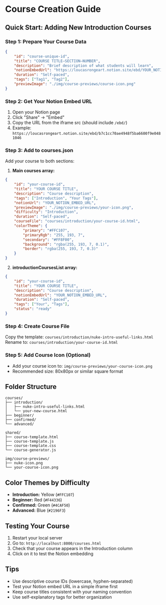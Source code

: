 # Course Creation Guide

## Quick Start: Adding New Introduction Courses

### Step 1: Prepare Your Course Data
```json
{
    "id": "course-unique-id",
    "title": "COURSE TITLE—SECTION—NUMBER",
    "description": "Brief description of what students will learn",
    "notionEmbedUrl": "https://loucasrongeart.notion.site/ebd/YOUR_NOTION_ID",
    "duration": "Self-paced",
    "tags": ["Tag1", "Tag2"],
    "previewImage": "./img/course-previews/course-icon.png"
}
```

### Step 2: Get Your Notion Embed URL
1. Open your Notion page
2. Click "Share" → "Embed"
3. Copy the URL from the iframe src (should include `/ebd/`)
4. Example: `https://loucasrongeart.notion.site/ebd/b7c1cc70ae4948f5ba6600f9e0481046`

### Step 3: Add to courses.json
Add your course to both sections:

1. **Main courses array:**
```json
{
    "id": "your-course-id",
    "title": "YOUR COURSE TITLE",
    "description": "Course description",
    "tags": ["Introduction", "Your Tags"],
    "notionUrl": "YOUR_NOTION_EMBED_URL",
    "previewImage": "./img/course-previews/your-icon.png",
    "difficulty": "Introduction",
    "duration": "Self-paced",
    "courseFile": "courses/introduction/your-course-id.html",
    "colorTheme": {
        "primary": "#FFC107",
        "primaryRgb": "255, 193, 7",
        "secondary": "#FF8F00",
        "background": "rgba(255, 193, 7, 0.1)",
        "border": "rgba(255, 193, 7, 0.3)"
    }
}
```

2. **introductionCoursesList array:**
```json
{
    "id": "your-course-id",
    "title": "YOUR COURSE TITLE",
    "description": "Course description",
    "notionEmbedUrl": "YOUR_NOTION_EMBED_URL",
    "duration": "Self-paced",
    "tags": ["Your", "Tags"],
    "status": "ready"
}
```

### Step 4: Create Course File
Copy the template: `courses/introduction/nuke-intro-useful-links.html`
Rename to: `courses/introduction/your-course-id.html`

### Step 5: Add Course Icon (Optional)
- Add your course icon to: `img/course-previews/your-course-icon.png`
- Recommended size: 80x80px or similar square format

## Folder Structure
```
courses/
├── introduction/
│   ├── nuke-intro-useful-links.html
│   └── your-new-course.html
├── beginner/
├── confirmed/
└── advanced/

shared/
├── course-template.html
├── course-template.js
├── course-template.css
└── course-generator.js

img/course-previews/
├── nuke-icon.png
└── your-course-icon.png
```

## Color Themes by Difficulty
- **Introduction:** Yellow (`#FFC107`)
- **Beginner:** Red (`#F44336`)
- **Confirmed:** Green (`#4CAF50`)
- **Advanced:** Blue (`#2196F3`)

## Testing Your Course
1. Restart your local server
2. Go to: `http://localhost:8000/courses.html`
3. Check that your course appears in the Introduction column
4. Click on it to test the Notion embedding

## Tips
- Use descriptive course IDs (lowercase, hyphen-separated)
- Test your Notion embed URL in a simple iframe first
- Keep course titles consistent with your naming convention
- Use self-explanatory tags for better organization
